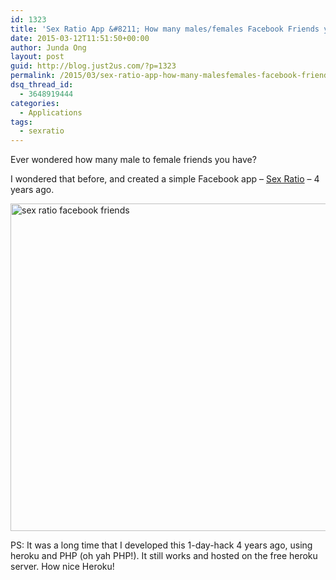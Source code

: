 ```yaml
---
id: 1323
title: 'Sex Ratio App &#8211; How many males/females Facebook Friends you have?'
date: 2015-03-12T11:51:50+00:00
author: Junda Ong
layout: post
guid: http://blog.just2us.com/?p=1323
permalink: /2015/03/sex-ratio-app-how-many-malesfemales-facebook-friends-you-have/
dsq_thread_id:
  - 3648919444
categories:
  - Applications
tags:
  - sexratio
---
```

Ever wondered how many male to female friends you have?

I wondered that before, and created a simple Facebook app &#8211; <a href="http://sexratio.herokuapp.com" onclick="__gaTracker('send', 'event', 'outbound-article', 'http://sexratio.herokuapp.com', 'Sex Ratio');" target="_blank">Sex Ratio</a> &#8211; 4 years ago.

<a href="http://sexratio.herokuapp.com" onclick="__gaTracker('send', 'event', 'outbound-article', 'http://sexratio.herokuapp.com', '');" target="_blank"><img class="aligncenter wp-image-1324 size-full" src="http://blog.just2us.com/wp-content/uploads/2015/03/sex-ratio-facebook-friends.png" alt="sex ratio facebook friends" width="750" height="524" srcset="http://blog.just2us.com/wp-content/uploads/2015/03/sex-ratio-facebook-friends-300x210.png 300w, http://blog.just2us.com/wp-content/uploads/2015/03/sex-ratio-facebook-friends-100x70.png 100w, http://blog.just2us.com/wp-content/uploads/2015/03/sex-ratio-facebook-friends-150x105.png 150w, http://blog.just2us.com/wp-content/uploads/2015/03/sex-ratio-facebook-friends-200x140.png 200w, http://blog.just2us.com/wp-content/uploads/2015/03/sex-ratio-facebook-friends-450x314.png 450w, http://blog.just2us.com/wp-content/uploads/2015/03/sex-ratio-facebook-friends-600x419.png 600w, http://blog.just2us.com/wp-content/uploads/2015/03/sex-ratio-facebook-friends.png 750w" sizes="(max-width: 750px) 100vw, 750px" /></a>

PS: It was a long time that I developed this 1-day-hack 4 years ago, using heroku and PHP (oh yah PHP!). It still works and hosted on the free heroku server. How nice Heroku!

<div style="font-size:0px;height:0px;line-height:0px;margin:0;padding:0;clear:both">
</div>